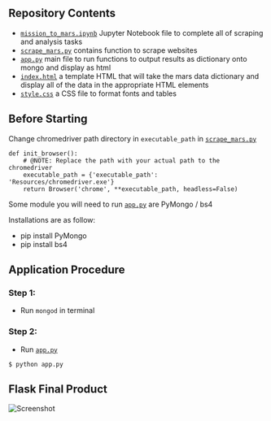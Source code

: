 ## Repository Contents

- [`mission_to_mars.ipynb`](Resources/mission_to_mars.ipynb) Jupyter Notebook file to complete all of scraping and analysis tasks
- [`scrape_mars.py`](scrape_mars.py) contains function to scrape websites
- [`app.py`](app.py) main file to run functions to output results as dictionary onto mongo and display as html
- [`index.html`](templates/index.html) a template HTML that will take the mars data dictionary and display all of the data in the appropriate HTML elements
- [`style.css`](static/css/style.css) a CSS file to format fonts and tables


## Before Starting

Change chromedriver path directory in `executable_path` in [`scrape_mars.py`](scrape_mars.py)
```
def init_browser():
    # @NOTE: Replace the path with your actual path to the chromedriver
    executable_path = {'executable_path': 'Resources/chromedriver.exe'}
    return Browser('chrome', **executable_path, headless=False)
```

Some module you will need to run [`app.py`](app.py) are PyMongo / bs4 

Installations are as follow:

- pip install PyMongo
- pip install bs4

 
## Application Procedure

### Step 1:

 - Run `mongod` in terminal

### Step 2:

 - Run [`app.py`](app.py)
```
$ python app.py
```
 

## Flask Final Product
![Screenshot](Images/Mars_Screenshot.png)

